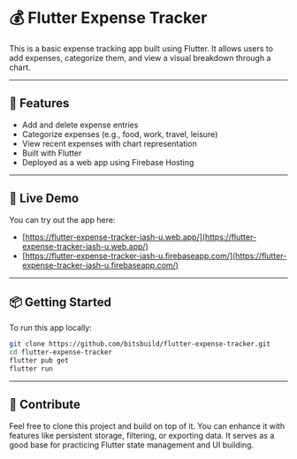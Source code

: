 # 💰 Flutter Expense Tracker

This is a basic expense tracking app built using Flutter. It allows users to add expenses, categorize them, and view a visual breakdown through a chart.

---

## 🔧 Features

- Add and delete expense entries
- Categorize expenses (e.g., food, work, travel, leisure)
- View recent expenses with chart representation
- Built with Flutter
- Deployed as a web app using Firebase Hosting

---

## 🚀 Live Demo

You can try out the app here:

- [https://flutter-expense-tracker-jash-u.web.app/](https://flutter-expense-tracker-jash-u.web.app/)
- [https://flutter-expense-tracker-jash-u.firebaseapp.com/](https://flutter-expense-tracker-jash-u.firebaseapp.com/)

---

## 📦 Getting Started

To run this app locally:

```bash
git clone https://github.com/bitsbuild/flutter-expense-tracker.git
cd flutter-expense-tracker
flutter pub get
flutter run
````

---

## 📢 Contribute

Feel free to clone this project and build on top of it. You can enhance it with features like persistent storage, filtering, or exporting data. It serves as a good base for practicing Flutter state management and UI building.
